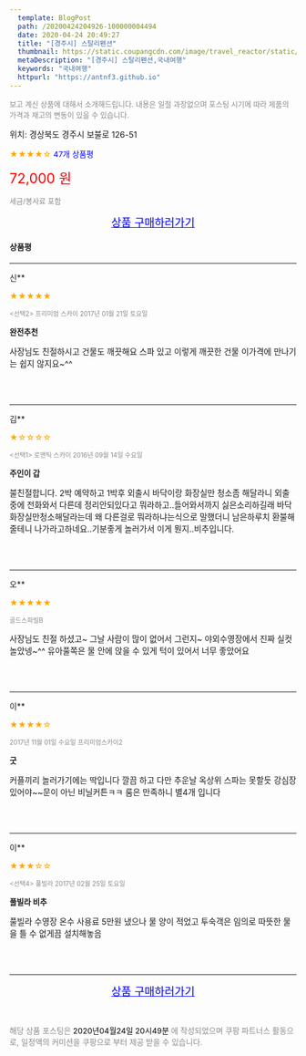 ```yaml
---
  template: BlogPost
  path: /20200424204926-100000004494
  date: 2020-04-24 20:49:27
  title: "[경주시] 스탈리펜션"
  thumbnail: https://static.coupangcdn.com/image/travel_reactor/static/booking/image/pension/ddnayo/13420755-1287-4f95-abb8-c6176ee0c94c.jpg
  metaDescription: "[경주시] 스탈리펜션,국내여행"
  keywords: "국내여행"
  httpurl: "https://antnf3.github.io"
---
```

  
<span style="color: #888;font-size:0.8rem">보고 계신 상품에 대해서 소개해드립니다.
내용은 일절 과장없으며 포스팅 시기에 따라 제품의 가격과 재고의 변동이 있을 수 있습니다.</span>
  
<span style="font-size: 0.9rem;">위치: 경상북도 경주시 보불로 126-51</span>
  
<span style="color: orange;">★★★★☆</span> <span style="color: blue;font-size: 0.85rem;">47개 상품평</span>
  
<span style="color: red;font-size: 1.5rem;">72,000 원</span>
  
<span style="color: #888;font-size:0.8rem">세금/봉사료 포함</span>





<p align="center"><a href="http://me2.do/FZgldbnM" style="font-size: 1.2rem; color: blue;">상품 구매하러가기</a></p>

#### 상품평
  
---
  
신**
    
<span style="color: orange;">★★★★★</span>
    
<span style="color: #888;font-size:0.7rem"><선택2> 프리미엄 스카이 2017년 01월 21일 토요일</span>
    
<span style="font-size:0.85rem">**완전추천**</span>
    
<span style="font-size: 0.9rem;">사장님도 친절하시고 건물도 깨끗해요
스파 있고 이렇게 깨끗한 건물 
이가격에 만나기는 쉽지 않지요~^^</span>
    
<br>
<br>

---
  
김**
    
<span style="color: orange;">★☆☆☆☆</span>
    
<span style="color: #888;font-size:0.7rem"><선택1> 로맨틱 스카이 2016년 09월 14일 수요일</span>
    
<span style="font-size:0.85rem">**주인이 갑**</span>
    
<span style="font-size: 0.9rem;">불친절합니다. 2박 예약하고 1박후 외출시 바닥이랑 화장실만 청소좀 해달라니  외출중에 전화와서 다른데 정리안되있다고 뭐라하고..들어와서까지 싫은소리하길래 바닥화장실만청소해달라는데 왜 다른걸로 뭐라하냐는식으로  말했더니 남은하루치 환불해줄테니 나가라고하네요..기분좋게 놀러가서 이게 뭔지..비추입니다.</span>
    
<br>
<br>

---
  
오**
    
<span style="color: orange;">★★★★★</span>
    
<span style="color: #888;font-size:0.7rem">골드스파빌B</span>
    

    
<span style="font-size: 0.9rem;">사장님도 친절 하셨고~
그날 사람이 많이 없어서 그런지~
야외수영장에서 진짜 실컷 놀았넹~^^
유아풀쪽은 물 안에 앉을 수 있게 턱이 있어서 너무 좋았어요</span>
    
<br>
<br>

---
  
이**
    
<span style="color: orange;">★★★★☆</span>
    
<span style="color: #888;font-size:0.7rem">2017년 11월 01일 수요일 프리미엄스카이2</span>
    
<span style="font-size:0.85rem">**굿**</span>
    
<span style="font-size: 0.9rem;">커플끼리 놀러가기에는 딱입니다
깔끔 하고 다만 추운날 옥상위 스파는 못할듯
 강심장  있어야~~문이 아닌 비닐커튼ㅋㅋ
룸은 만족하니  별4개 입니다</span>
    
<br>
<br>

---
  
이**
    
<span style="color: orange;">★★★☆☆</span>
    
<span style="color: #888;font-size:0.7rem"><선택4> 풀빌라 2017년 02월 25일 토요일</span>
    
<span style="font-size:0.85rem">**풀빌라 비추**</span>
    
<span style="font-size: 0.9rem;">풀빌라 수영장 온수 사용료 5만원 냈으나 물 양이 적었고 투숙객은 임의로 따뜻한 물을 틀 수 없게끔 설치해놓음</span>
    
<br>
<br>


  
---
  
<p align="center"><a href="http://me2.do/FZgldbnM" style="font-size: 1.2rem; color: blue;">상품 구매하러가기</a></p>
  
<br>
  
<span style="font-size: 0.85rem; color: #888;">해당 상품 포스팅은 <span style="color: #000;"> 2020년04월24일 20시49분 </span> 에 작성되었으며 쿠팡 파트너스 활동으로, 일정액의 커미션을 쿠팡으로 부터 제공 받을 수 있습니다.</span>